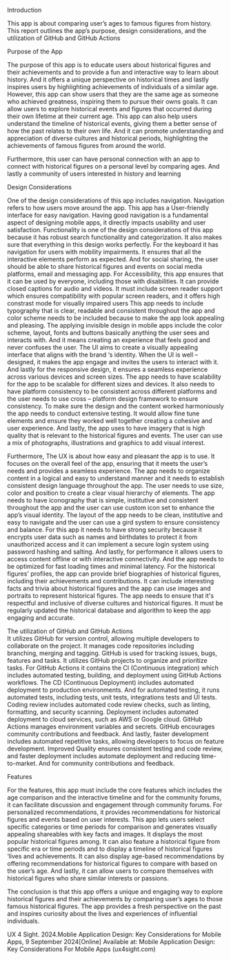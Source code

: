 Introduction 

This app is about comparing user’s ages to famous figures from history. This report outlines the app’s purpose, design considerations, and the utilization of GitHub and GitHub Actions 

Purpose of the App 

The purpose of this app is to educate users about historical figures and their achievements and to provide a fun and interactive way to learn about history.  And it offers a unique perspective on historical times and lastly inspires users by highlighting achievements of individuals of a similar age.  However, this app can show users that they are the same age as someone who achieved greatness, inspiring them to pursue their owns goals. It can allow users to explore historical events and figures that occurred during their own lifetime at their current age.  This app can also help users understand the timeline of historical events, giving them a better sense of how the past relates to their own life. And it can promote understanding and appreciation of diverse cultures and historical periods, highlighting the achievements of famous figures from around the world.  

Furthermore, this user can have personal connection with an app to connect with historical figures on a personal level by comparing ages. And lastly a community of users interested in history and learning 

Design Considerations 

One of the design considerations of this app includes navigation.  Navigation refers to how users move around the app. This app has a User-friendly interface for easy navigation. Having good navigation is a fundamental aspect of designing mobile apps, it directly impacts usability and user satisfaction. Functionality is one of the design considerations of this app because it has robust search functionality and categorization. It also makes sure that everything in this design works perfectly. For the keyboard it has navigation for users with mobility impairments.  It ensures that all the interactive elements perform as expected.  And for social sharing, the user should be able to share historical figures and events on social media platforms, email and messaging app. For Accessibility, this app ensures that it can be used by everyone, including those with disabilities. It can provide closed captions for audio and videos.  It must include screen reader support which ensures compatibility with popular screen readers, and it offers high constrast mode for visually impaired users This app needs to include typography that is clear, readable and consistent throughout the app and color scheme needs to be included because to make the app look appealing and pleasing.  The applying invisible design in mobile apps include the color scheme, layout, fonts and buttons   basically anything the user sees and interacts with. And it means creating an experience that feels good and never confuses the user. The UI aims to create a visually appealing interface that aligns with the brand ‘s identity.  When the UI is well – designed, it makes the app engage and invites the users to interact with it. And lastly for the responsive design, it ensures a seamless experience across various devices and screen sizes.  The app needs to have scalability for the app to be scalable for different sizes and devices. It also needs to have platform consistency to be consistent across different platforms and the user needs to use cross – platform design framework to ensure consistency.  To make sure the design and the content worked harmoniously the app needs to conduct extensive testing. It would allow fine tune elements and ensure they worked well together creating a cohesive and user experience.  And lastly, the app uses to have imagery that is high quality that is relevant to the historical figures and events. The user can use a mix of photographs, illustrations and graphics to add visual interest. 

 

Furthermore, The UX is about how easy and pleasant the app is to use. It focuses on the overall feel of the app, ensuring that it meets the user’s needs and provides a seamless experience. The app needs to organize content in a logical and easy to understand manner and it needs to establish consistent design language throughout the app. The user needs to use size, color and position to create a clear visual hierarchy of elements.   The app needs to have iconography that is simple, institutive and consistent throughout the app and the user can use custom icon set to enhance the app’s visual identity. The layout of the app needs to be clean, institutive and easy to navigate and the user can use a gird system to ensure consistency and balance.   For this app it needs to have strong security because it encrypts user data such as names and birthdates to protect it from unauthorized access and it can implement a secure login system using password hashing and salting.  And lastly, for performance it allows users to access content offline or with interactive connectivity. And the app needs to be optimized for fast loading times and minimal latency. For the historical figures' profiles, the app can provide brief biographies of historical figures, including their achievements and contributions. It can include interesting facts and trivia about historical figures and the app can use images and portraits to represent historical figures. The app needs to ensure that it's respectful and inclusive of diverse cultures and historical figures. It must be regularly updated the historical database and algorithm to keep the app engaging and accurate.   

 

The utilization of GitHub and GitHub Actions  
It utilizes GitHub for version control, allowing multiple developers to collaborate on the project. It manages code repositories including branching, merging and tagging. GitHub is used for tracking issues, bugs, features and tasks.  It utilizes GitHub projects to organize and prioritize tasks.   For GitHub Actions it contains the CI (Continuous integration) which includes automated testing, building, and deployment using GitHub Actions workflows.  The CD (Continuous Deployment) includes automated deployment to production environments. And for automated testing, it runs automated tests, including tests, unit tests, integrations tests and UI tests. Coding review includes automated code review checks, such as linting, formatting, and security scanning.  Deployment includes automated deployment to cloud services, such as AWS or Google cloud. GitHub Actions manages environment   variables and secrets. GitHub encourages community contributions and feedback. And lastly, faster development includes automated repetitive tasks, allowing developers to focus on feature development.  Improved Quality ensures consistent testing and code review, and faster deployment includes automate deployment and reducing time-to-market. And for community contributions and feedback. 

Features 

For the features, this app must include the core features which includes the age comparison and the interactive timeline and for the community forums, it can facilitate discussion and engagement through community forums. For personalized recommendations, it provides recommendations for historical figures and events based on user interests.  This app lets users select specific categories or time periods for comparison and generates visually appealing shareables with key facts and images.  It displays the most popular historical figures among. It can also feature a historical figure from specific era or time periods and to display a timeline of historical figures ‘lives and achievements. It can also display age-based recommendations by offering recommendations for historical figures to compare with based on the user’s age. And lastly, it can allow users to compare themselves with historical figures who share similar interests or passions. 

The conclusion is that this app offers a unique and engaging way to explore historical figures and their achievements by comparing user’s ages to those famous historical figures. The app provides a fresh perspective on the past and inspires curiosity about the lives and experiences of influential individuals. 

 

UX 4 Sight. 2024.Moblie Application Design: Key Considerations for Mobile Apps, 9 September 2024[Online] Available at: Mobile Application Design: Key Considerations For Mobile Apps (ux4sight.com) 
 
